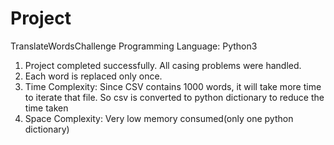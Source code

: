 # Project
TranslateWordsChallenge
Programming Language: Python3

1. Project completed successfully. All casing problems were handled.
2. Each word is replaced only once.
3. Time Complexity: Since CSV contains 1000 words, it will take more time to iterate that file. So csv is converted to python dictionary to reduce the time taken
4. Space Complexity: Very low memory consumed(only one python dictionary)
